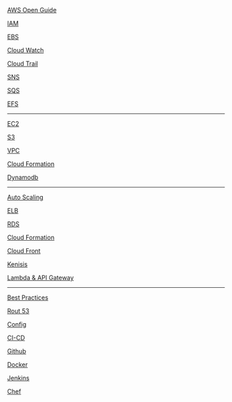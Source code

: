 [AWS Open Guide](https://github.com/open-guides/og-aws)

[IAM](AWS/AWS%20MD%20files/IAM.md) 

[EBS](/AWS/EBS.md)

[Cloud Watch](/AWS/CloudWatch.md)

[Cloud Trail](/AWS/CloudTrail.md)

[SNS](/AWS/SNS.md)

[SQS](/AWS/SQS.md)

[EFS](/AWS/EFS.md)

***



[EC2]()

[S3]()

[VPC]()

[Cloud Formation]()

[Dynamodb]()

***

[Auto Scaling]()

[ELB]()

[RDS]()

[Cloud Formation]()

[Cloud Front]()

[Kenisis]()

[Lambda & API Gateway]()


***
[Best Practices]()

[Rout 53]()

[Config]()

[CI-CD]()

[Github]()

[Docker]()

[Jenkins]()

[Chef]()
